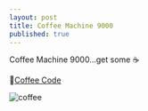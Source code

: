 ```yaml
---
layout: post
title: Coffee Machine 9000
published: true
---
```


Coffee Machine 9000...get some ☕

🔗[Coffee Code](https://github.com/sundeeparandara/LAB-100-Days-of-Code-Python/tree/main/Day-015-Coffee-Machine)

![coffee](../assets/coffee-machine-9000.gif)